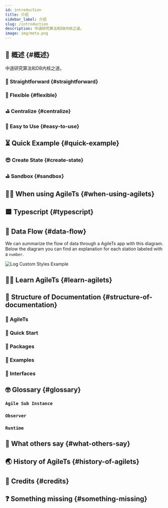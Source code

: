 ```yaml
---
id: introduction
title: 介绍
sidebar_label: 介绍
slug: /introduction
description: 中道研究算法和DB内核之道。
image: img/meta.png
---
```


## 👋 概述 {#概述}

中道研究算法和DB内核之道。

### 🚅 Straightforward {#straightforward}


### 🤸‍ Flexible {#flexible}


### ⛳️ Centralize {#centralize}


### 🎯 Easy to Use {#easy-to-use}


## ⏳ Quick Example {#quick-example}


### 😎 Create State {#create-state}


### ⛳️ Sandbox {#sandbox}


## 👨‍💻 When using AgileTs {#when-using-agilets}


## 🟦 Typescript {#typescript}


## 👮 Data Flow {#data-flow}

We can summarize the flow of data through a AgileTs app with this diagram.
Below the diagram you can find an explanation for each station 
labeled with a `number`.

![Log Custom Styles Example](../../static/img/docs/data-flow.png)

## 👨‍🏫 Learn AgileTs {#learn-agilets}

## 🏢 Structure of Documentation {#structure-of-documentation}

### 📁 AgileTs


### 📁 Quick Start


### 📁 Packages


### 📁 Examples


### 📁 Interfaces

## 🤓 Glossary {#glossary}


### `Agile Sub Instance`

### `Observer`

### `Runtime`


## 💬 What others say {#what-others-say}


## 🌏 History of AgileTs {#history-of-agilets}

## 🎉 Credits {#credits}


## ❓ Something missing {#something-missing}
